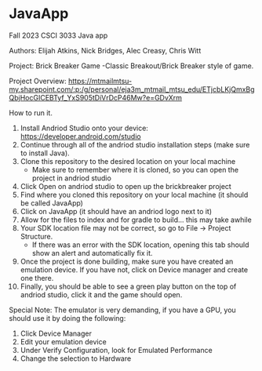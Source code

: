 # JavaApp
Fall 2023 CSCI 3033 Java app

Authors:
Elijah Atkins,
Nick Bridges,
Alec Creasy,
Chris Witt

Project: Brick Breaker Game
-Classic Breakout/Brick Breaker style of game.

Project Overview: https://mtmailmtsu-my.sharepoint.com/:p:/g/personal/eja3m_mtmail_mtsu_edu/ETjcbLKjQmxBgQbjHocGICEBTyf_YxS905tDiVrDcP46Mw?e=GDvXrm

How to run it. 
1. Install Andriod Studio onto your device: https://developer.android.com/studio
2. Continue through all of the andriod studio installation steps (make sure to install Java). 
3. Clone this repository to the desired location on your local machine
   - Make sure to remember where it is cloned, so you can open the project in andriod studio
4. Click Open on andriod studio to open up the brickbreaker project
5. Find where you cloned this repository on your local machine (it should be called JavaApp)
6. Click on JavaApp (it should have an andriod logo next to it)
7. Allow for the files to index and for gradle to build... this may take awhile
8. Your SDK location file may not be correct, so go to File -> Project Structure.
   - If there was an error with the SDK location, opening this tab should show an alert and automatically fix it.
9. Once the project is done building, make sure you have created an emulation device. If you have not, click on Device manager and create one there. 
10. Finally, you should be able to see a green play button on the top of andriod studio, click it and the game should open.

Special Note: The emulator is very demanding, if you have a GPU, you should use it by doing the following:
1. Click Device Manager
2. Edit your emulation device
3. Under Verify Configuration, look for Emulated Performance
4. Change the selection to Hardware
